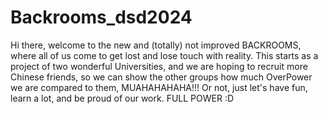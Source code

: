 # Backrooms_dsd2024
Hi there, welcome to the new and (totally) not improved BACKROOMS, where all of us come to get lost and lose touch with reality.
This starts as a project of two wonderful Universities, and we are hoping to recruit more Chinese friends, so we can show the other groups how much OverPower we are compared to them, MUAHAHAHAHA!!!
Or not, just let's have fun, learn a lot, and be proud of our work. FULL POWER :D
